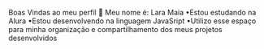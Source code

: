 Boas Vindas ao meu perfil 🩷
Meu nome é: Lara Maia
•Estou estudando na Alura
•Estou desenvolvendo na linguagem JavaSript
•Utilizo esse espaço para minha organização e compartilhamento dos meus projetos desenvolvidos 
